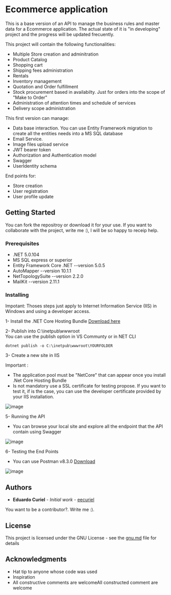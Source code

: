 # Ecommerce application

This is a base version of an API to manage the business rules and master data for a Ecommerce application.  The actual state of it is  "in developing" project and the progress will be updated frecuently.

This project will contain the following functionalities:
- Multiple Store creation and adminitration
- Product Catalog
- Shopping cart
- Shipping fees administration
- Rentals
- Inventory management
- Quotation and Order fulfillment
- Stock procurement based in availabilty. Just for orders into the scope of "Make to Order"
- Administration of attention times and schedule of services
- Delivery scope administration

This first version can manage:

- Data base interaction. You can use Entity Framerwork migration to create all the entities needs into a MS SQL database
- Email Service.
- Image files upload service
- JWT bearer token
- Authorization and Authentication model
- Swagger
- UserIdentity schema

End points for:
- Store creation
- User registration
- User profile update

## Getting Started

You can fork the repositroy or download it for your use.  If you want to collaborate with the project, write me :), I will be so happy to receip help.

### Prerequisites

- .NET 5.0.104
- MS SQL express or superior
- Entity Framework Core .NET --version 5.0.5
- AutoMapper --version 10.1.1
- NetTopologySuite --version 2.2.0
- MailKit --version 2.11.1


### Installing

Impotant: Thoses steps just apply to Internet Information Service (IIS) in Windows and using a developer access. 

1- Install the .NET Core Hosting Bundle [Download here](https://docs.microsoft.com/en-us/aspnet/core/host-and-deploy/iis/hosting-bundle?view=aspnetcore-5.0)

2- Publish into C:\inetpub\wwwroot\
 You can use the publish option in VS Communty or in NET CLI
```
dotnet publish -o C:\inetpub\wwwroot\YOURFOLDER
```
3- Create a new site in IIS

Important : 
- The application pool must be "NetCore" that can appear once you install .Net Core Hosting Bundle
- Is not mandatory use a SSL certificate for testing propose.  If you want to test it, if is the case, you can use the developer certificate provided by your IIS installation.

![image](https://user-images.githubusercontent.com/67849830/116789284-24808080-aa7c-11eb-9e09-0c5394fec5e2.png)

5- Running the API
- You can browse your local site and explore all the endpoint that the API contain using Swagger

![image](https://user-images.githubusercontent.com/67849830/116789596-97d6c200-aa7d-11eb-949e-7df4c358702e.png)

6- Testing the End Points
- You can use Postman v8.3.0 [Download](https://www.postman.com/downloads/)

![image](https://user-images.githubusercontent.com/67849830/116789772-8e018e80-aa7e-11eb-9166-b226b5439716.png)


## Authors

* **Eduardo Curiel** - *Initial work* - [eecuriel](https://github.com/eecuriel)

You want to be a contributor?.  Write me :).

## License

This project is licensed under the GNU License - see the [gnu.md](https://github.com/eecuriel/Project-API/files/6410171/gnu.md) file for details 

## Acknowledgments

* Hat tip to anyone whose code was used
* Inspiration
* All constructive comments are welcomeAll constructed comment are welcome
